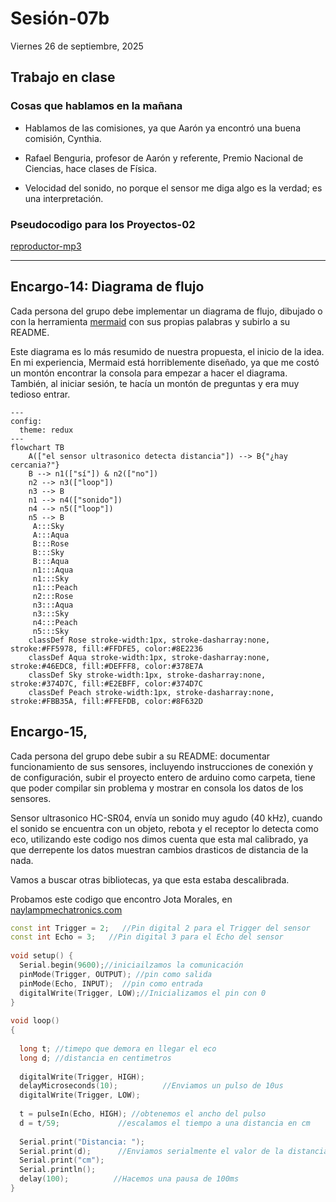 # Sesión-07b

Viernes 26 de septiembre, 2025

## Trabajo en clase

### Cosas que hablamos en la mañana

- Hablamos de las comisiones, ya que Aarón ya encontró una buena comisión, Cynthia.

- Rafael Benguria, profesor de Aarón y referente, Premio Nacional de Ciencias, hace clases de Física.

- Velocidad del sonido, no porque el sensor me diga algo es la verdad; es una interpretación.

### Pseudocodigo para los Proyectos-02

[reproductor-mp3](https://afel.cl/products/modulo-reproductor-mp3-dfplayer-mini)

---

## Encargo-14: Diagrama de flujo

Cada persona del grupo debe implementar un diagrama de flujo, dibujado o con la herramienta [mermaid](https://mermaid.js.org/intro/getting-started.html) con sus propias palabras y subirlo a su README.

Este diagrama es lo más resumido de nuestra propuesta, el inicio de la idea. En mi experiencia, Mermaid está horriblemente diseñado, ya que me costó un montón encontrar la consola para empezar a hacer el diagrama. También, al iniciar sesión, te hacía un montón de preguntas y era muy tedioso entrar.

```mermaid
---
config:
  theme: redux
---
flowchart TB
    A(["el sensor ultrasonico detecta distancia"]) --> B{"¿hay cercania?"}
    B --> n1(["sí"]) & n2(["no"])
    n2 --> n3(["loop"])
    n3 --> B
    n1 --> n4(["sonido"])
    n4 --> n5(["loop"])
    n5 --> B
     A:::Sky
     A:::Aqua
     B:::Rose
     B:::Sky
     B:::Aqua
     n1:::Aqua
     n1:::Sky
     n1:::Peach
     n2:::Rose
     n3:::Aqua
     n3:::Sky
     n4:::Peach
     n5:::Sky
    classDef Rose stroke-width:1px, stroke-dasharray:none, stroke:#FF5978, fill:#FFDFE5, color:#8E2236
    classDef Aqua stroke-width:1px, stroke-dasharray:none, stroke:#46EDC8, fill:#DEFFF8, color:#378E7A
    classDef Sky stroke-width:1px, stroke-dasharray:none, stroke:#374D7C, fill:#E2EBFF, color:#374D7C
    classDef Peach stroke-width:1px, stroke-dasharray:none, stroke:#FBB35A, fill:#FFEFDB, color:#8F632D
```

## Encargo-15,

Cada persona del grupo debe subir a su README: documentar funcionamiento de sus sensores, incluyendo instrucciones de conexión y de configuración, subir el proyecto entero de arduino como carpeta, tiene que poder compilar sin problema y mostrar en consola los datos de los sensores.

Sensor ultrasonico HC-SR04, envía un sonido muy agudo (40 kHz), cuando el sonido se encuentra con un objeto, rebota y el receptor lo detecta como eco, utilizando este codigo nos dimos cuenta que esta mal calibrado, ya que derrepente los datos muestran cambios drasticos de distancia de la nada.

Vamos a buscar otras bibliotecas, ya que esta estaba descalibrada.

Probamos este codigo que encontro Jota Morales, en [naylampmechatronics.com](https://naylampmechatronics.com/blog/10_tutorial-de-arduino-y-sensor-ultrasonico-hc-sr04.html)

```cpp
const int Trigger = 2;   //Pin digital 2 para el Trigger del sensor
const int Echo = 3;   //Pin digital 3 para el Echo del sensor
 
void setup() {
  Serial.begin(9600);//iniciailzamos la comunicación
  pinMode(Trigger, OUTPUT); //pin como salida
  pinMode(Echo, INPUT);  //pin como entrada
  digitalWrite(Trigger, LOW);//Inicializamos el pin con 0
}
 
void loop()
{
 
  long t; //timepo que demora en llegar el eco
  long d; //distancia en centimetros
 
  digitalWrite(Trigger, HIGH);
  delayMicroseconds(10);          //Enviamos un pulso de 10us
  digitalWrite(Trigger, LOW);
  
  t = pulseIn(Echo, HIGH); //obtenemos el ancho del pulso
  d = t/59;             //escalamos el tiempo a una distancia en cm
  
  Serial.print("Distancia: ");
  Serial.print(d);      //Enviamos serialmente el valor de la distancia
  Serial.print("cm");
  Serial.println();
  delay(100);          //Hacemos una pausa de 100ms
}
  
```
